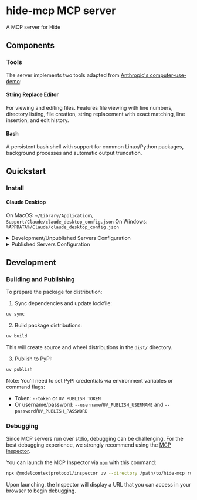 # hide-mcp MCP server

A MCP server for Hide

## Components

### Tools

The server implements two tools adapted from [Anthropic's computer-use-demo](https://github.com/anthropics/anthropic-quickstarts/tree/main/computer-use-demo/computer_use_demo/tools):

#### String Replace Editor
For viewing and editing files. Features file viewing with line numbers, directory listing, file creation, string replacement with exact matching, line insertion, and edit history. 

#### Bash
A persistent bash shell with support for common Linux/Python packages, background processes and automatic output truncation. 

## Quickstart

### Install

#### Claude Desktop

On MacOS: `~/Library/Application\ Support/Claude/claude_desktop_config.json`
On Windows: `%APPDATA%/Claude/claude_desktop_config.json`

<details>
  <summary>Development/Unpublished Servers Configuration</summary>
  ```
  "mcpServers": {
    "hide-mcp": {
      "command": "uv",
      "args": [
        "--directory",
        "/path/to/hide-mcp",
        "run",
        "hide-mcp"
      ]
    }
  }
  ```
</details>

<details>
  <summary>Published Servers Configuration</summary>
  ```
  "mcpServers": {
    "hide-mcp": {
      "command": "uvx",
      "args": [
        "hide-mcp"
      ]
    }
  }
  ```
</details>

## Development

### Building and Publishing

To prepare the package for distribution:

1. Sync dependencies and update lockfile:
```bash
uv sync
```

2. Build package distributions:
```bash
uv build
```

This will create source and wheel distributions in the `dist/` directory.

3. Publish to PyPI:
```bash
uv publish
```

Note: You'll need to set PyPI credentials via environment variables or command flags:
- Token: `--token` or `UV_PUBLISH_TOKEN`
- Or username/password: `--username`/`UV_PUBLISH_USERNAME` and `--password`/`UV_PUBLISH_PASSWORD`

### Debugging

Since MCP servers run over stdio, debugging can be challenging. For the best debugging
experience, we strongly recommend using the [MCP Inspector](https://github.com/modelcontextprotocol/inspector).


You can launch the MCP Inspector via [`npm`](https://docs.npmjs.com/downloading-and-installing-node-js-and-npm) with this command:

```bash
npx @modelcontextprotocol/inspector uv --directory /path/to/hide-mcp run hide-mcp
```


Upon launching, the Inspector will display a URL that you can access in your browser to begin debugging.
